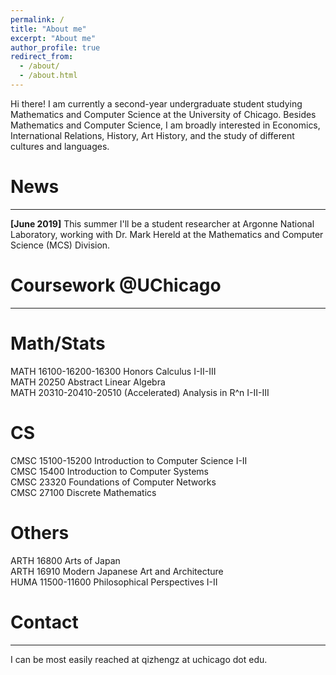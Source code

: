 ```yaml
---
permalink: /
title: "About me"
excerpt: "About me"
author_profile: true
redirect_from: 
  - /about/
  - /about.html
---
```


Hi there! I am currently a second-year undergraduate student studying Mathematics and Computer Science at the University of Chicago. Besides Mathematics and Computer Science, I am broadly interested in Economics, International Relations, History, Art History, and the study of different cultures and languages.

News
======
------
**[June 2019]** This summer I'll be a student researcher at Argonne National Laboratory, working with Dr. Mark Hereld at the Mathematics and Computer Science (MCS) Division.

Coursework @UChicago
======
------
# Math/Stats
MATH 16100-16200-16300 Honors Calculus I-II-III<br />
MATH 20250 Abstract Linear Algebra<br />
MATH 20310-20410-20510 (Accelerated) Analysis in R^n I-II-III
# CS
CMSC 15100-15200 Introduction to Computer Science I-II<br />
CMSC 15400 Introduction to Computer Systems<br />
CMSC 23320 Foundations of Computer Networks<br />
CMSC 27100 Discrete Mathematics
# Others
ARTH 16800 Arts of Japan<br />
ARTH 16910 Modern Japanese Art and Architecture<br />
HUMA 11500-11600 Philosophical Perspectives I-II

Contact
======
------
I can be most easily reached at qizhengz at uchicago dot edu.


